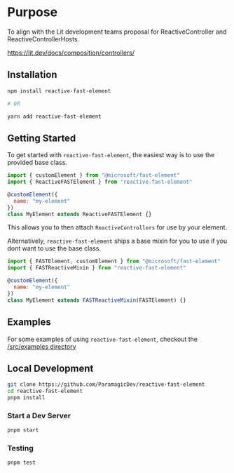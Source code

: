 # Purpose

To align with the Lit development teams proposal for
ReactiveController and ReactiveControllerHosts.

<https://lit.dev/docs/composition/controllers/>

## Installation

```bash
npm install reactive-fast-element

# OR

yarn add reactive-fast-element
```

## Getting Started

To get started with `reactive-fast-element`, the easiest
way is to use the provided base class.

```js
import { customElement } from "@microsoft/fast-element"
import { ReactiveFASTElement } from "reactive-fast-element"

@customElement({
  name: "my-element"
})
class MyElement extends ReactiveFASTElement {}
```

This allows you to then attach `ReactiveControllers` for
use by your element.

Alternatively, `reactive-fast-element` ships a base mixin
for you to use if you dont want to use the base class.

```js
import { FASTElement, customElement } from "@microsoft/fast-element"
import { FASTReactiveMixin } from "reactive-fast-element"

@customElement({
  name: "my-element"
})
class MyElement extends FASTReactiveMixin(FASTElement) {}
```

## Examples

For some examples of using `reactive-fast-element`,
checkout the [/src/examples directory](/src/examples)

## Local Development

```bash
git clone https://github.com/ParamagicDev/reactive-fast-element
cd reactive-fast-element
pnpm install
```

### Start a Dev Server

```bash
pnpm start
```

### Testing

```bash
pnpm test
```
